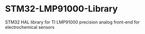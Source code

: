 # STM32-LMP91000-Library
STM32 HAL library for TI LMP91000 precision analog front-end for electrochemical sensors
